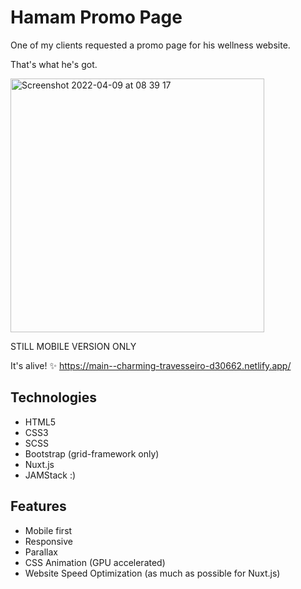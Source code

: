 # Hamam Promo Page

One of my clients requested a promo page for his wellness website.

That's what he's got.

<img width="406" alt="Screenshot 2022-04-09 at 08 39 17" src="https://user-images.githubusercontent.com/9405660/162558176-c68d23de-1dc8-4401-8fec-3f790343d09b.png">

STILL MOBILE VERSION ONLY

It's alive! ✨
https://main--charming-travesseiro-d30662.netlify.app/

## Technologies

- HTML5
- CSS3
- SCSS
- Bootstrap (grid-framework only)
- Nuxt.js
- JAMStack :)

## Features

- Mobile first
- Responsive
- Parallax
- CSS Animation (GPU accelerated)
- Website Speed Optimization (as much as possible for Nuxt.js)
